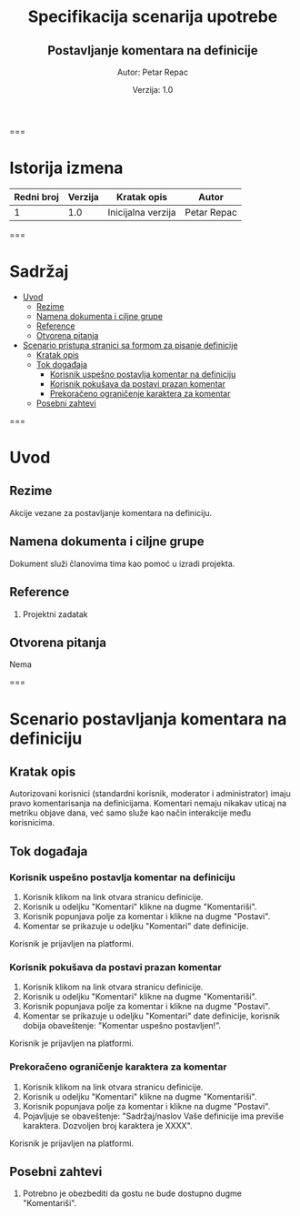 <header class="first-page center">

# Specifikacija scenarija upotrebe

## Postavljanje komentara na definicije

Autor: Petar Repac

Verzija: 1.0

</header>

===

# Istorija izmena

| Redni broj | Verzija | Kratak opis        | Autor              |
| ---------- | ------- | ------------------ | ------------------ |
| 1          | 1.0     | Inicijalna verzija | Petar Repac        |

===

<main>

# Sadržaj

<div class="toc"> 

- [Uvod](#uvod)
  - [Rezime](#rezime)
  - [Namena dokumenta i ciljne grupe](#namena-dokumenta-i-ciljne-grupe)
  - [Reference](#reference)
  - [Otvorena pitanja](#otvorena-pitanja)
- [Scenario pristupa stranici sa formom za pisanje definicije](#scenario-pristupa-stranici-sa-formom-za-pisanje-definicije)
  - [Kratak opis](#kratak-opis)
  - [Tok događaja](#tok-događaja)
    - [Korisnik uspešno postavlja komentar na definiciju](#korisnik-uspešno-postavlja-komentar-na-definiciju)
    - [Korisnik pokušava da postavi prazan komentar](#korisnik-pokušava-da-postavi-prazan-komentar)
    - [Prekoračeno ograničenje karaktera za komentar](#prekoračeno-ograničenje-karaktera-za-komentar)
  - [Posebni zahtevi](#posebni-zahtevi)

</div>

===

# Uvod

## Rezime

Akcije vezane za postavljanje komentara na definiciju.

## Namena dokumenta i ciljne grupe

Dokument služi članovima tima kao pomoć u izradi projekta.

## Reference

1. Projektni zadatak

## Otvorena pitanja

Nema

===

# Scenario postavljanja komentara na definiciju

## Kratak opis

Autorizovani korisnici (standardni korisnik, moderator i administrator) imaju pravo komentarisanja na definicijama. Komentari nemaju nikakav uticaj na metriku objave dana, već samo služe kao način interakcije među korisnicima.

## Tok događaja

### Korisnik uspešno postavlja komentar na definiciju

1. Korisnik klikom na link otvara stranicu definicije.
2. Korisnik u odeljku "Komentari" klikne na dugme "Komentariši".
3. Korisnik popunjava polje za komentar i klikne na dugme "Postavi".
4. Komentar se prikazuje u odeljku "Komentari" date definicije. 

<div class="condition">Korisnik je prijavljen na platformi.</div> 

### Korisnik pokušava da postavi prazan komentar

1. Korisnik klikom na link otvara stranicu definicije.
2. Korisnik u odeljku "Komentari" klikne na dugme "Komentariši".
3. Korisnik popunjava polje za komentar i klikne na dugme "Postavi".
4. Komentar se prikazuje u odeljku "Komentari" date definicije, korisnik
   dobija obaveštenje: "Komentar uspešno postavljen!". 

<div class="condition">Korisnik je prijavljen na platformi.</div> 

### Prekoračeno ograničenje karaktera za komentar

1. Korisnik klikom na link otvara stranicu definicije.
2. Korisnik u odeljku "Komentari" klikne na dugme "Komentariši".
3. Korisnik popunjava polje za komentar i klikne na dugme "Postavi".
3. Pojavljuje se obaveštenje: "Sadržaj/naslov Vaše definicije ima previše karaktera. Dozvoljen broj  karaktera je XXXX".

<div class="condition">Korisnik je prijavljen na platformi.</div> 

## Posebni zahtevi
1. Potrebno je obezbediti da gostu ne bude dostupno dugme "Komentariši".

</main>